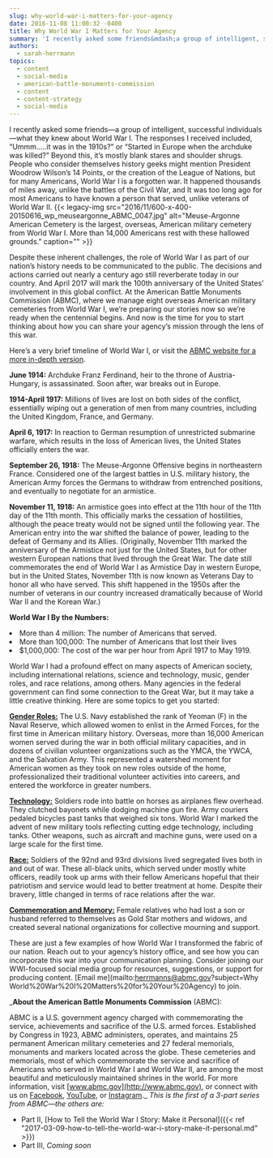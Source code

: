 ```yaml
---
slug: why-world-war-i-matters-for-your-agency
date: 2016-11-08 11:00:32 -0400
title: Why World War I Matters for Your Agency
summary: 'I recently asked some friends&mdash;a group of intelligent, successful individuals&mdash;what they knew about World War I. The responses I received included, &ldquo;Ummm&hellip;..it was in the 1910s?&rdquo; or &ldquo;Started in Europe when the archduke was killed?&rdquo; Beyond this, it’s mostly blank stares and shoulder shrugs. People who consider themselves history geeks might mention President Woodrow Wilson’s'
authors:
  - sarah-herrmann
topics:
  - content
  - social-media
  - american-battle-monuments-commission
  - content
  - content-strategy
  - social-media
---
```


I recently asked some friends—a group of intelligent, successful individuals—what they knew about World War I. The responses I received included, “Ummm…..it was in the 1910s?” or “Started in Europe when the archduke was killed?” Beyond this, it’s mostly blank stares and shoulder shrugs. People who consider themselves history geeks might mention President Woodrow Wilson’s 14 Points, or the creation of the League of Nations, but for many Americans, World War I is a forgotten war. It happened thousands of miles away, unlike the battles of the Civil War, and It was too long ago for most Americans to have known a person that served, unlike veterans of World War II. {{< legacy-img src="2016/11/600-x-400-20150616\_wp\_meuseargonne\_ABMC\_0047.jpg" alt="Meuse-Argonne American Cemetery is the largest, overseas, American military cemetery from World War I. More than 14,000 Americans rest with these hallowed grounds." caption="" >}} 

Despite these inherent challenges, the role of World War I as part of our nation’s history needs to be communicated to the public. The decisions and actions carried out nearly a century ago still reverberate today in our country. And April 2017 will mark the 100th anniversary of the United States’ involvement in this global conflict. At the American Battle Monuments Commission (ABMC), where we manage eight overseas American military cemeteries from World War I, we’re preparing our stories now so we’re ready when the centennial begins. And now is the time for you to start thinking about how you can share your agency’s mission through the lens of this war.

Here’s a very brief timeline of World War I, or visit the [ABMC website for a more in-depth version](https://www.abmc.gov/sites/default/files/interactive/interactive_files/WW1/index.html).

**June 1914:** Archduke Franz Ferdinand, heir to the throne of Austria-Hungary, is assassinated.  Soon after, war breaks out in Europe.

**1914-April 1917:** Millions of lives are lost on both sides of the conflict, essentially wiping out a generation of  men from many countries, including the United Kingdom, France, and Germany.

**April 6, 1917:** In reaction to German resumption of unrestricted submarine warfare, which results in the loss of American lives, the United States officially enters the war.

**September 26, 1918:** The Meuse-Argonne Offensive begins in northeastern France. Considered one of the largest battles in U.S. military history, the American Army forces the Germans to withdraw from entrenched positions, and eventually to negotiate for an armistice.

**November 11, 1918:** An armistice goes into effect at the 11th hour of the 11th day of the 11th month. This officially marks the cessation of hostilities, although the peace treaty would not be signed until the following year. The American entry into the war shifted the balance of power, leading to the defeat of Germany and its Allies. (Originally, <span class="aBn"><span class="aQJ">November 11th</span></span> marked the anniversary of the Armistice not just for the United States, but for other western European nations that lived through the Great War. The date still commemorates the end of World War I as Armistice Day in western Europe, but in the United States, November 11th is now known as Veterans Day to honor all who have served. This shift happened in the 1950s after the number of veterans in our country increased dramatically because of World War II and the Korean War.)

**World War I By the Numbers:**

<li style="font-weight: 400">
  More than 4 million: The number of Americans that served.
</li>
<li style="font-weight: 400">
  More than 100,000: The number of Americans that lost their lives
</li>
<li style="font-weight: 400">
  $1,000,000: The cost of the war per hour from April 1917 to May 1919.
</li>

World War I had a profound effect on many aspects of American society, including international relations, science and technology, music, gender roles, and race relations, among others. Many agencies in the federal government can find some connection to the Great War, but it may take a little creative thinking. Here are some topics to get you started:

[**Gender Roles:**](https://www.abmc.gov/news-events/news/womens-history-month-navy-yeoman-world-war-1#.WBjhZsmKEgU) The U.S. Navy established the rank of Yeoman (F) in the Naval Reserve, which allowed women to enlist in the Armed Forces, for the first time in American military history.  Overseas, more than 16,000 American women served during the war in both official military capacities, and in dozens of civilian volunteer organizations such as the YMCA, the YWCA, and the Salvation Army. This represented a watershed moment for American women as they took on new roles outside of the home, professionalized their traditional volunteer activities into careers, and entered the workforce in greater numbers.

[**Technology:**](https://www.abmc.gov/learning-resources/lesson-plans/weapons-meuse-argonne-offensive) Soldiers rode into battle on horses as airplanes flew overhead. They clutched bayonets while dodging machine gun fire. Army couriers pedaled bicycles past tanks that weighed six tons. World War I marked the advent of new military tools reflecting cutting edge technology, including tanks. Other weapons, such as aircraft and machine guns, were used on a large scale for the first time.

[**Race:**](https://www.abmc.gov/news-events/news/harlem-hellfighters-most-storied-african-american-combat-unit-world-war-i#.WBjhd8mKEgU) Soldiers of the 92nd and 93rd divisions lived segregated lives both in and out of war. These all-black units, which served under mostly white officers, readily took up arms with their fellow Americans hopeful that their patriotism and service would lead to better treatment at home. Despite their bravery, little changed in terms of race relations after the war.

[**Commemoration and Memory:**](https://www.abmc.gov/news-events/news/women-and-world-war-i-commemoration-gold-star-mothers-and-widows-pilgrimages-1930#.WBjhv8mKEgU) Female relatives who had lost a son or husband referred to themselves as Gold Star mothers and widows, and created several national organizations for collective mourning and support.

These are just a few examples of how World War I transformed the fabric of our nation. Reach out to your agency’s history office, and see how you can incorporate this war into your communication planning. Consider joining our WWI-focused social media group for resources, suggestions, or support for producing content. [Email me](mailto:herrmanns@abmc.gov?subject=Why World%20War%20I%20Matters%20for%20Your%20Agency) to join.

 _**About the American Battle Monuments Commission** (ABMC):
  
ABMC is a U.S. government agency charged with commemorating the service, achievements and sacrifice of the U.S. armed forces. Established by Congress in 1923, ABMC administers, operates, and maintains 25 permanent American military cemeteries and 27 federal memorials, monuments and markers located across the globe. These cemeteries and memorials, most of which commemorate the service and sacrifice of Americans who served in World War I and World War II, are among the most beautiful and meticulously maintained shrines in the world. For more information, visit [www.abmc.gov](http://www.abmc.gov), or connect with us on [Facebook](http://www.facebook.com/abmcpage), [YouTube](http://www.youtube.com/abmcvideos), or [Instagram](http://www.instgram.com/usabmc)._
_This is the first of a 3-part series from ABMC—the others are:_

  * Part II, [How to Tell the World War I Story: Make it Personal]({{< ref "2017-03-09-how-to-tell-the-world-war-i-story-make-it-personal.md" >}})
  * Part III, _Coming soon_